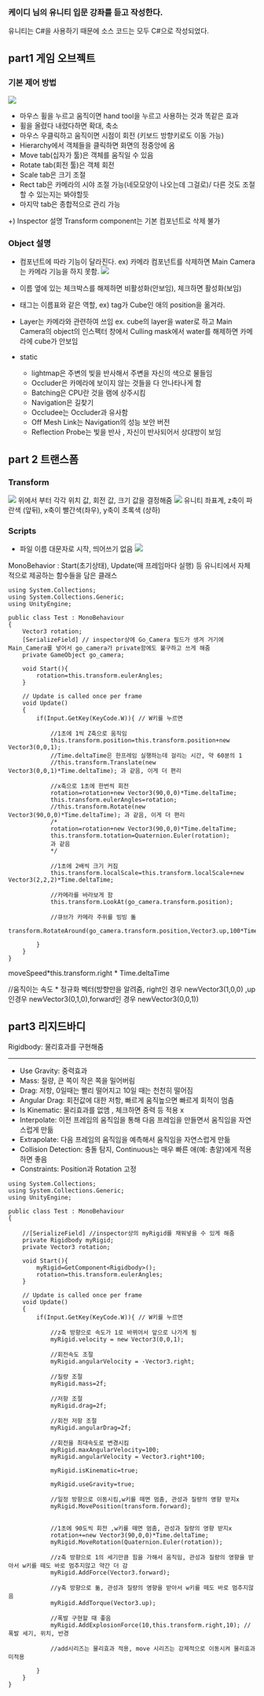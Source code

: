 ### 케이디 님의 유니티 입문 강좌를 듣고 작성한다.
유니티는 C#을 사용하기 때문에 소스 코드는 모두 C#으로 작성되었다.

## part1 게임 오브젝트

### 기본 제어 방법
![](https://images.velog.io/images/kkily55/post/d52ada97-b285-424f-b1a6-30969226ef54/image.png)
- 마우스 휠을 누르고 움직이면 hand tool을 누르고 사용하는 것과 똑같은 효과
- 휠을 올렸다 내렸다하면 확대, 축소
- 마우스 우클릭하고 움직이면 시점이 회전 (키보드 방향키로도 이동 가능)
- Hierarchy에서 객체들을 클릭하면 화면의 정중앙에 옴
- Move tab(십자가 툴)은 객체를 움직일 수 있음
- Rotate tab(회전 툴)은 객체 회전 
- Scale tab은 크기 조절
- Rect tab은 카메라의 시야 조절 가능(네모모양이 나오는데 그걸로)/ 다른 것도 조절할 수 있는지는 봐야할듯
- 마지막 tab은 종합적으로 관리 가능

+) Inspector 설명
Transform component는 기본 컴포넌트로 삭제 불가

### Object 설명
- 컴포넌트에 따라 기능이 달라진다.
ex) 카메라 컴포넌트를 삭제하면 Main Camera는 카메라 기능을 하지 못함.
![](https://images.velog.io/images/kkily55/post/fa051c77-64f7-48bb-877a-53e5c5cd2297/image.png)

- 이름 옆에 있는 체크박스를 해제하면 비활성화(안보임), 체크하면 활성화(보임)
- 태그는 이름표와 같은 역할, ex) tag가 Cube인 애의 position을 옮겨라.
- Layer는 카메라와 관련하여 쓰임
ex. cube의 layer을 water로 하고 Main Camera의 object의 인스펙터 창에서 Culling mask에서 water를 해제하면 카메라에 cube가 안보임
- static
	-  lightmap은 주변의 빛을 반사해서 주변을 자신의 색으로 물들임
    - Occluder은 카메라에 보이지 않는 것들을 다 안나타나게 함
    - Batching은 CPU란 것을 램에 상주시킴
    - Navigation은 길찾기
    - Occludee는 Occluder과 유사함
    - Off Mesh Link는 Navigation의 성능 보안 버전
    - Reflection Probe는 빛을 반사 , 자신이 반사되어서 상대방이 보임
    
## part 2 트랜스폼

### Transform
![](https://images.velog.io/images/kkily55/post/19446b34-e86b-45b9-820f-5bc51301b7cf/image.png)
위에서 부터 각각 위치 값, 회전 값, 크기 값을 결정해줌
<img src="https://images.velog.io/images/kkily55/post/c464b87c-c518-4516-b6f5-3cfe3de5c1f9/image.png">
유니티 좌표계, z축이 파란색 (앞뒤), x축이 빨간색(좌우), y축이 초록색 (상하)

### Scripts
- 파일 이름 대문자로 시작, 띄어쓰기 없음
![](https://images.velog.io/images/kkily55/post/444b1b0e-f8dd-449a-89c9-5617156ce364/image.png)

MonoBehavior : Start(초기상태), Update(매 프레임마다 실행) 등 유니티에서 자체적으로 제공하는 함수들을 담은 클래스
```
using System.Collections;
using System.Collections.Generic;
using UnityEngine;

public class Test : MonoBehaviour
{
    Vector3 rotation;
    [SerializeField] // inspector상에 Go_Camera 필드가 생겨 거기에 Main_Camera를 넣어서 go_camera가 private함에도 불구하고 쓰게 해줌
    private GameObject go_camera;

    void Start(){
        rotation=this.transform.eulerAngles;
    }

    // Update is called once per frame
    void Update()
    {
        if(Input.GetKey(KeyCode.W)){ // W키를 누르면

            //1초에 1씩 Z축으로 움직임
            this.transform.position=this.transform.position+new Vector3(0,0,1);
            //Time.deltaTime은 한프레임 실행하는데 걸리는 시간, 약 60분의 1        
  	        //this.transform.Translate(new Vector3(0,0,1)*Time.deltaTime); 과 같음, 이게 더 편리

            //x축으로 1초에 한번씩 회전
            rotation=rotation+new Vector3(90,0,0)*Time.deltaTime;
            this.transform.eulerAngles=rotation;
            //this.transform.Rotate(new Vector3(90,0,0)*Time.deltaTime); 과 같음, 이게 더 편리
            /*
            rotation=rotation+new Vector3(90,0,0)*Time.deltaTime;
            this.transform.totation=Quaternion.Euler(rotation);
            과 같음
            */

            //1초에 2배씩 크기 커짐
            this.transform.localScale=this.transform.localScale+new Vector3(2,2,2)*Time.deltaTime;

            //카메라를 바라보게 함
            this.transform.LookAt(go_camera.transform.position);

            //큐브가 카메라 주위를 빙빙 돎
            transform.RotateAround(go_camera.transform.position,Vector3.up,100*Time.deltaTime);

        }
    }
}

```

moveSpeed*this.transform.right * Time.deltaTime

//움직이는 속도 * 정규화 벡터(방향만을 알려줌, right인 경우 newVector3(1,0,0) ,up인경우 newVector3(0,1,0),forward인 경우 newVector3(0,0,1))

## part3 리지드바디

Rigidbody: 물리효과를 구현해줌
***

- Use Gravity: 중력효과
- Mass: 질량, 큰 쪽이 작은 쪽을 밀어버림
- Drag: 저항, 0일때는 빨리 떨어지고 10일 때는 천천히 떨어짐
- Angular Drag: 회전값에 대한 저항, 빠르게 움직높으면 빠르게 회적이 멈춤
- Is Kinematic: 물리효과를 없앰 , 체크하면 중력 등 적용 x
- Interpolate: 이전 프레임의 움직임을 통해 다음 프레임을 만들면서 움직임을 자연스럽게 만듦
- Extrapolate: 다음 프레임의 움직임을 예측해서 움직임을 자연스럽게 만듦
- Collision Detection: 충돌 탐지, Continuous는 매우 빠른 애(예: 총알)에게 적용하면 좋음
- Constraints: Position과 Rotation 고정

```
using System.Collections;
using System.Collections.Generic;
using UnityEngine;

public class Test : MonoBehaviour
{
   
    //[SerializeField] //inspector상의 myRigid를 채워넣을 수 있게 해줌
    private Rigidbody myRigid;
    private Vector3 rotation;

    void Start(){
        myRigid=GetComponent<Rigidbody>();
        rotation=this.transform.eulerAngles;
    }

    // Update is called once per frame
    void Update()
    {
        if(Input.GetKey(KeyCode.W)){ // W키를 누르면

            //z축 방향으로 속도가 1로 바뀌어서 앞으로 나가게 됨
            myRigid.velocity = new Vector3(0,0,1);

            //회전속도 조절
            myRigid.angularVelocity = -Vector3.right;

            //질량 조절
            myRigid.mass=2f;

            //저항 조절
            myRigid.drag=2f;

            //회전 저항 조절
            myRigid.angularDrag=2f;

            //회전을 최대속도로 변경시킴
            myRigid.maxAngularVelocity=100;
            myRigid.angularVelocity = Vector3.right*100;

            myRigid.isKinematic=true;

            myRigid.useGravity=true;

            //일정 방향으로 이동시킴,w키를 떼면 멈춤, 관성과 질량의 영향 받지x
            myRigid.MovePosition(transform.forward); 


            //1초에 90도씩 회전 ,w키를 떼면 멈춤, 관성과 질량의 영향 받지x
            rotation+=new Vector3(90,0,0)*Time.deltaTime;
            myRigid.MoveRotation(Quaternion.Euler(rotation));

            //z축 방향으로 1의 세기만큼 힘을 가해서 움직임, 관성과 질량의 영향을 받아서 w키를 떼도 바로 멈추지않고 약간 더 감
            myRigid.AddForce(Vector3.forward);

            //y축 방향으로 돎, 관성과 질량의 영향을 받아서 w키를 떼도 바로 멈추지않음
            myRigid.AddTorque(Vector3.up);

            //폭발 구현할 때 좋음
            myRigid.AddExplosionForce(10,this.transform.right,10); //폭발 세기, 위치, 반경    

            //add시리즈는 물리효과 적용, move 시리즈는 강제적으로 이동시켜 물리효과 미적용        

        }
    }
}

```

